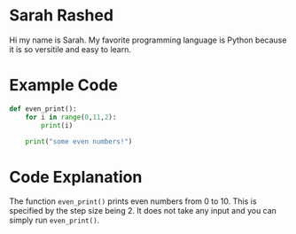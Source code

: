 # Sarah Rashed
Hi my name is Sarah. My favorite programming language is Python because it is so versitile and easy to learn.

# Example Code
```Python
def even_print():
    for i in range(0,11,2):
        print(i)

    print("some even numbers!")
```

# Code Explanation
The function `even_print()` prints even numbers from 0 to 10. This is specified by the step size being 2. It does not take any input and you can simply run `even_print()`. 
